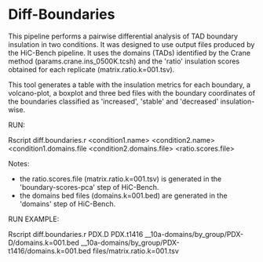 # Diff-Boundaries

This pipeline performs a pairwise differential analysis of TAD boundary insulation in two conditions. It was designed to use output files produced by the HiC-Bench pipeline. It uses the domains (TADs) identified by the Crane method (params.crane.ins_0500K.tcsh) and the 'ratio' insulation scores obtained for each replicate (matrix.ratio.k=001.tsv).

This tool generates a table with the insulation metrics for each boundary, a volcano-plot, a boxplot and three bed files with the boundary coordinates of the boundaries classified as 'increased', 'stable' and 'decreased' insulation-wise.

RUN:

Rscript diff.boundaries.r <condition1.name> <condition2.name> <condition1.domains.file <condition2.domains.file> <ratio.scores.file>

Notes:
- the ratio.scores.file (matrix.ratio.k=001.tsv) is generated in the 'boundary-scores-pca' step of HiC-Bench.
- the domains bed files (domains.k=001.bed) are generated in the 'domains' step of HiC-Bench.

RUN EXAMPLE:

Rscript diff.boundaries.r PDX.D PDX.t1416 __10a-domains/by_group/PDX-D/domains.k=001.bed __10a-domains/by_group/PDX-t1416/domains.k=001.bed files/matrix.ratio.k=001.tsv

